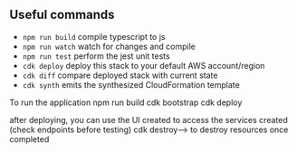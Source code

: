 
## Useful commands

* `npm run build`   compile typescript to js
* `npm run watch`   watch for changes and compile
* `npm run test`    perform the jest unit tests
* `cdk deploy`      deploy this stack to your default AWS account/region
* `cdk diff`        compare deployed stack with current state
* `cdk synth`       emits the synthesized CloudFormation template


To run the application
npm run build
cdk bootstrap
cdk deploy

after deploying, you can use the UI created to access the services created (check endpoints before testing)
cdk destroy--> to destroy resources once completed
